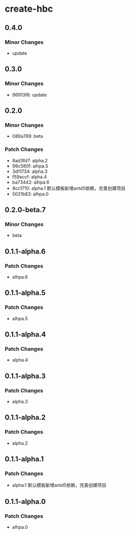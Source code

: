 # create-hbc

## 0.4.0

### Minor Changes

- update

## 0.3.0

### Minor Changes

- 96913f6: update

## 0.2.0

### Minor Changes

- 089a769: beta

### Patch Changes

- 8ad3fd7: alpha.2
- 99c580f: alhpa.5
- 3d11734: alpha.3
- f59accf: alpha.4
- ba73442: alhpa.6
- 8cc1710: alpha.1 默认模板新增antd5依赖，完善创建项目
- 5021b83: alhpa.0

## 0.2.0-beta.7

### Minor Changes

- beta

## 0.1.1-alpha.6

### Patch Changes

- alhpa.6

## 0.1.1-alpha.5

### Patch Changes

- alhpa.5

## 0.1.1-alpha.4

### Patch Changes

- alpha.4

## 0.1.1-alpha.3

### Patch Changes

- alpha.3

## 0.1.1-alpha.2

### Patch Changes

- alpha.2

## 0.1.1-alpha.1

### Patch Changes

- alpha.1 默认模板新增antd5依赖，完善创建项目

## 0.1.1-alpha.0

### Patch Changes

- alhpa.0
